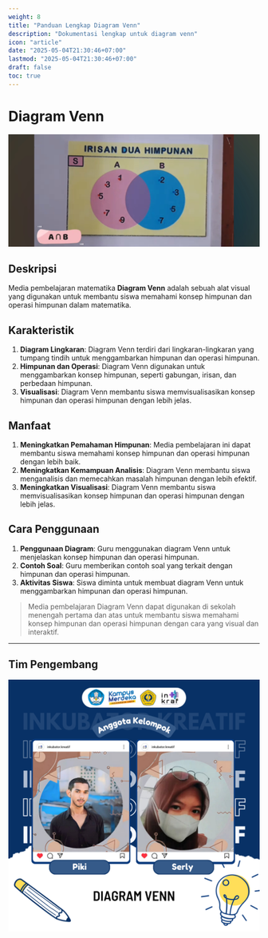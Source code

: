 ```yaml
---
weight: 8
title: "Panduan Lengkap Diagram Venn"
description: "Dokumentasi lengkap untuk diagram venn"
icon: "article"
date: "2025-05-04T21:30:46+07:00"
lastmod: "2025-05-04T21:30:46+07:00"
draft: false
toc: true
---
```


# **Diagram Venn**

![Diagram Venn](/images/media_ajar/diagram_venn.jpg)

## **Deskripsi**

Media pembelajaran matematika **Diagram Venn** adalah sebuah alat visual yang digunakan untuk membantu siswa memahami konsep himpunan dan operasi himpunan dalam matematika.

## **Karakteristik**

1. **Diagram Lingkaran**: Diagram Venn terdiri dari lingkaran-lingkaran yang tumpang tindih untuk menggambarkan himpunan dan operasi himpunan.
2. **Himpunan dan Operasi**: Diagram Venn digunakan untuk menggambarkan konsep himpunan, seperti gabungan, irisan, dan perbedaan himpunan.
3. **Visualisasi**: Diagram Venn membantu siswa memvisualisasikan konsep himpunan dan operasi himpunan dengan lebih jelas.

## **Manfaat**

1. **Meningkatkan Pemahaman Himpunan**: Media pembelajaran ini dapat membantu siswa memahami konsep himpunan dan operasi himpunan dengan lebih baik.
2. **Meningkatkan Kemampuan Analisis**: Diagram Venn membantu siswa menganalisis dan memecahkan masalah himpunan dengan lebih efektif.
3. **Meningkatkan Visualisasi**: Diagram Venn membantu siswa memvisualisasikan konsep himpunan dan operasi himpunan dengan lebih jelas.

## **Cara Penggunaan**

1. **Penggunaan Diagram**: Guru menggunakan diagram Venn untuk menjelaskan konsep himpunan dan operasi himpunan.
2. **Contoh Soal**: Guru memberikan contoh soal yang terkait dengan himpunan dan operasi himpunan.
3. **Aktivitas Siswa**: Siswa diminta untuk membuat diagram Venn untuk menggambarkan himpunan dan operasi himpunan.

> Media pembelajaran Diagram Venn dapat digunakan di sekolah menengah pertama dan atas untuk membantu siswa memahami konsep himpunan dan operasi himpunan dengan cara yang visual dan interaktif.

---

## Tim Pengembang
![Diagram Venn](/images/peserta/diagram_venn.png)